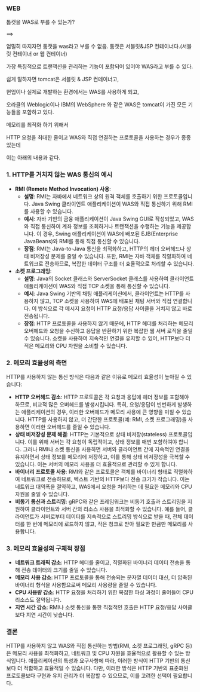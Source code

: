 ### WEB

톰캣을 WAS로 부를 수 있는가?

\==>

엄밀히 따지자면 톰캣을 was라고 부를 수 없음. 톰캣은 서블릿&JSP 컨테이너다.(서블릿 컨테이너 or 웹 컨테이너)

가장 특징적으로 트랜잭션을 관리하는 기능이 포함되어 있어야 WAS라고 부를 수 있다.

쉽게 말하자면 tomcat은 서블릿 & JSP 컨테이너고,

현업이나 실제로 개발하는 환경에서는 WAS를 사용하게 되고,

오라클의 Weblogic이나 IBM의 WebSphere 와 같은 WAS은 tomcat이 가진 모든 기능들을 포함하고 있다.

메모리를 최적화 하기 위해서  
  
HTTP 요청을 최대한 줄이고 WAS와 직접 연결하는 프로토콜을 사용하는 경우가 종종 있는데

이는 아래의 내용과 같다.

### 1\. **HTTP를 거치지 않는 WAS 통신의 예시**

-   **RMI (Remote Method Invocation) 사용**:
    -   **설명**: RMI는 자바에서 네트워크 상의 원격 객체를 호출하기 위한 프로토콜입니다. Java Swing 클라이언트 애플리케이션이 WAS와 직접 통신하기 위해 RMI를 사용할 수 있습니다.
    -   **예시**: 자바 기반의 금융 애플리케이션이 Java Swing GUI로 작성되었고, WAS와 직접 통신하여 계좌 정보를 조회하거나 트랜잭션을 수행하는 기능을 제공합니다. 이 경우, Swing 애플리케이션이 WAS에 배포된 EJB(Enterprise JavaBeans)와 RMI를 통해 직접 통신할 수 있습니다.
    -   **장점**: RMI는 Java-to-Java 통신을 최적화하고, HTTP의 헤더 오버헤드나 상태 비저장성 문제를 줄일 수 있습니다. 또한, RMI는 자바 객체를 직렬화하여 네트워크로 전송하므로, 복잡한 데이터 구조를 더 효율적으로 처리할 수 있습니다.
-   **소켓 프로그래밍**:
    -   **설명**: Java의 Socket 클래스와 ServerSocket 클래스를 사용하여 클라이언트 애플리케이션이 WAS와 직접 TCP 소켓을 통해 통신할 수 있습니다.
    -   **예시**: Java Swing 기반의 채팅 애플리케이션에서, 클라이언트는 HTTP를 사용하지 않고, TCP 소켓을 사용하여 WAS에 배포된 채팅 서버와 직접 연결합니다. 이 방식으로 각 메시지 요청이 HTTP 요청/응답 사이클을 거치지 않고 바로 전송됩니다.
    -   **장점**: HTTP 프로토콜을 사용하지 않기 때문에, HTTP 헤더를 처리하는 메모리 오버헤드와 요청을 수신하고 응답을 반환하기 위한 복잡한 웹 서버 로직을 줄일 수 있습니다. 소켓을 사용하여 지속적인 연결을 유지할 수 있어, HTTP보다 더 적은 메모리와 CPU 자원을 소비할 수 있습니다.

### 2\. **메모리 효율성의 측면**

HTTP를 사용하지 않는 통신 방식은 다음과 같은 이유로 메모리 효율성이 높아질 수 있습니다:

-   **HTTP 오버헤드 감소**: HTTP 프로토콜은 각 요청과 응답에 헤더 정보를 포함해야 하므로, 비교적 많은 오버헤드를 발생시킵니다. 특히, 요청/응답이 빈번하게 발생하는 애플리케이션의 경우, 이러한 오버헤드가 메모리 사용에 큰 영향을 미칠 수 있습니다. HTTP를 사용하지 않고, 더 간단한 프로토콜(예: RMI, 소켓 프로그래밍)을 사용하면 이러한 오버헤드를 줄일 수 있습니다.
-   **상태 비저장성 문제 해결**: HTTP는 기본적으로 상태 비저장(stateless) 프로토콜입니다. 이를 위해 서버는 각 요청이 독립적이고, 상태 정보를 매번 포함하여야 합니다. 그러나 RMI나 소켓 통신을 사용하면 서버와 클라이언트 간에 지속적인 연결을 유지하면서 상태 정보를 메모리에 저장하고, 이를 통해 상태 비저장성을 극복할 수 있습니다. 이는 서버의 메모리 사용을 더 효율적으로 관리할 수 있게 합니다.
-   **바이너리 프로토콜 사용**: RMI와 같은 프로토콜은 객체를 바이너리 형태로 직렬화하여 네트워크로 전송하므로, 텍스트 기반의 HTTP보다 전송 크기가 작습니다. 이는 네트워크 대역폭을 절약하고, WAS에서 요청을 처리하는 데 필요한 메모리와 CPU 자원을 줄일 수 있습니다.
-   **비동기 통신과 스트리밍**: gRPC와 같은 프레임워크는 비동기 호출과 스트리밍을 지원하여 클라이언트와 서버 간의 리소스 사용을 최적화할 수 있습니다. 예를 들어, 클라이언트가 서버로부터 데이터를 지속적으로 스트리밍 방식으로 받을 때, 전체 데이터를 한 번에 메모리에 로드하지 않고, 작은 청크로 받아 필요한 만큼만 메모리를 사용합니다.

### 3\. **메모리 효율성의 구체적 장점**

-   **네트워크 트래픽 감소**: HTTP 헤더를 줄이고, 직렬화된 바이너리 데이터 전송을 통해 전송 데이터의 크기를 줄일 수 있습니다.
-   **메모리 사용 감소**: HTTP 프로토콜을 통해 전송되는 문자열 데이터 대신, 더 압축된 바이너리 형식을 사용함으로써 메모리 사용량을 줄일 수 있습니다.
-   **CPU 사용량 감소**: HTTP 요청을 처리하기 위한 복잡한 파싱 과정이 줄어들어 CPU 리소스도 절약됩니다.
-   **지연 시간 감소**: RMI나 소켓 통신을 통한 직접적인 호출은 HTTP 요청/응답 사이클보다 지연 시간이 낮습니다.

### 결론

HTTP를 사용하지 않고 WAS와 직접 통신하는 방법(RMI, 소켓 프로그래밍, gRPC 등)은 메모리 사용을 최적화하고, 네트워크 및 CPU 자원을 효율적으로 활용할 수 있는 방식입니다. 애플리케이션의 특성과 요구사항에 따라, 이러한 방식이 HTTP 기반의 통신보다 더 적합하고 효율적일 수 있습니다. 다만, 이러한 방식은 HTTP 기반의 표준화된 프로토콜보다 구현과 유지 관리가 더 복잡할 수 있으므로, 이를 고려한 선택이 필요합니다.